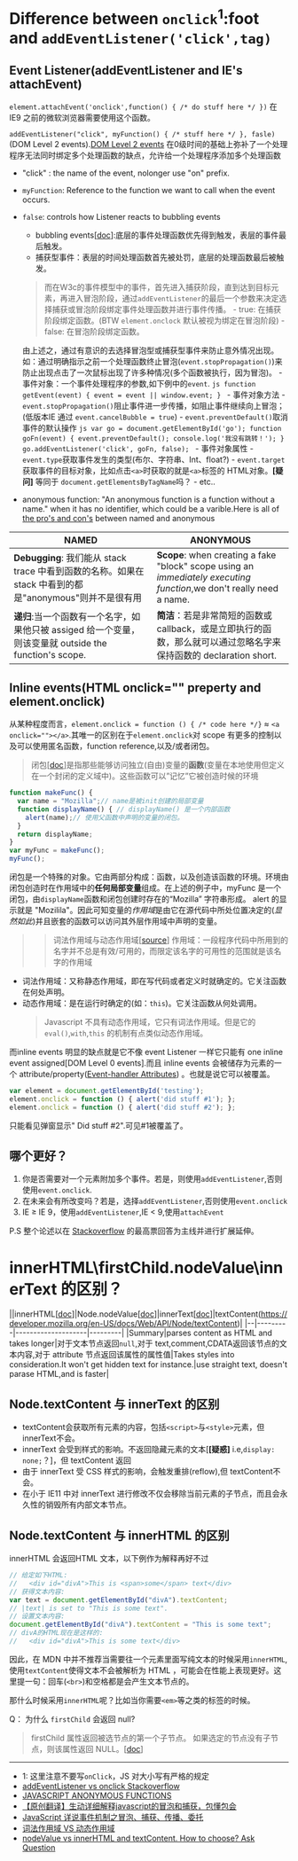 # Difference between `onclick`<sup>1</sup>:foot and `addEventListener('click',tag)`

## Event Listener(addEventListener and IE's attachEvent)

`element.attachEvent('onclick',function() { /* do stuff here */ })` 在 IE9 之前的微软浏览器需要使用这个函数。

`addEventListener("click", myFunction() { /* stuff here */ }, fasle)`(DOM Level 2 events).[DOM Level 2 events](https://www.w3.org/wiki/Handling_events_with_JavaScript#The_evolution_of_events) 在0级时间的基础上弥补了一个处理程序无法同时绑定多个处理函数的缺点，允许给一个处理程序添加多个处理函数
- "click" : the name of the event, nolonger use "on" prefix.
- `myFunction`: Reference to the function we want to call when the event occurs.
- `false`: controls how Listener reacts to bubbling events
    - bubbling events[[doc](http://www.w3.org/TR/DOM-Level-3-Events/#event-flow)]:底层的事件处理函数优先得到触发，表层的事件最后触发。
    - 捕获型事件：表层的时间处理函数首先被处罚，底层的处理函数最后被触发。

    > 而在W3c的事件模型中的事件，首先进入捕获阶段，直到达到目标元素，再进入冒泡阶段，通过`addEventListener`的最后一个参数来决定选择捕获或冒泡阶段绑定事件处理函数并进行事件传播。
        - true: 在捕获阶段绑定函数。(BTW `element.onclock` 默认被视为绑定在冒泡阶段)
        - false: 在冒泡阶段绑定函数。

    由上述之，通过有意识的去选择冒泡型或捕获型事件来防止意外情况出现。如：通过明确指示之前一个处理函数终止冒泡(`event.stopPropagation()`)来防止出现点击了一次鼠标出现了许多种情况(多个函数被执行，因为冒泡)。
        - 事件对象：一个事件处理程序的参数,如下例中的`event`.
            ```js
            function getEvent(event) {
                    event = event || window.event;
            }
            ```
            - 事件对象方法
                - `event.stopPropagation()`阻止事件进一步传播，如阻止事件继续向上冒泡；(低版本IE 通过 `event.cancelBubble = true`)
                - `event.preventDefault()`取消事件的默认操作
                    ```js
                    var go = document.getElementById('go');
                    function goFn(event) {
                        event.preventDefault();
                        console.log('我没有跳转！');
                    }
                    go.addEventListener('click', goFn, false);
                    ```
            - 事件对象属性
                - `event.type`获取事件发生的类型(布尔、字符串、Int、float?)
                - `event.target`获取事件的目标对象，比如点击`<a>`时获取的就是`<a>`标签的 HTML对象。**[疑问]** 等同于 `document.getElementsByTagName`吗？
                - etc..

- anonymous function: "An anonymous function is a function without a name." when it has no identifier, which could be a varible.Here is all of [the pro's and con's](http://blog.scottlogic.com/2011/06/10/javascript-anonymous-functions.html) between named and anonymous

|NAMED|ANONYMOUS|
|-----|---------|
|**Debugging**: 我们能从 stack trace 中看到函数的名称。如果在 stack 中看到的都是"anonymous"则并不是很有用|**Scope**: when creating a fake "block" scope using an *immediately executing function*,we don't really need a name.|
|**递归**:当一个函数有一个名字，如果他只被 assiged 给一个变量，则该变量就 outside the function's scope.|**简洁**：若是非常简短的函数或 callback，或是立即执行的函数，那么就可以通过忽略名字来保持函数的 declaration short.|


## Inline events(HTML onclick="" preperty and element.onclick)
从某种程度而言，`element.onclick = function () { /* code here */}` ≈ `<a onclick=""></a>`.其唯一的区别在于`element.onclick`对 scope 有更多的控制以及可以使用匿名函数，function reference,以及/或者闭包。
> 闭包[[doc](https://developer.mozilla.org/zh-CN/docs/Web/JavaScript/Closures)]是指那些能够访问独立(自由)变量的**函数**(变量在本地使用但定义在一个封闭的定义域中)。这些函数可以”记忆”它被创造时候的环境
```js
function makeFunc() {
  var name = "Mozilla";// name是被init创建的局部变量
  function displayName() { // displayName() 是一个内部函数
    alert(name);// 使用父函数中声明的变量的闭包。
  }
  return displayName;
}
var myFunc = makeFunc();
myFunc();
```
闭包是一个特殊的对象。它由两部分构成：函数，以及创造该函数的环境。环境由闭包创造时在作用域中的**任何局部变量**组成。在上述的例子中，myFunc 是一个闭包，由`displayName`函数和闭包创建时存在的“Mozilla” 字符串形成。
alert 的显示就是 "Mozilila"。因此可知变量的*作用域*是由它在源代码中所处位置决定的(*显然如此*)并且嵌套的函数可以访问其外层作用域中声明的变量。
>> 词法作用域与动态作用域[[source](http://www.jianshu.com/p/70b38c7ab69c)]
作用域：一段程序代码中所用到的名字并不总是有效/可用的，而限定该名字的可用性的范围就是该名字的作用域
- 词法作用域：又称静态作用域，即在写代码或者定义时就确定的。它关注函数在何处声明。
- 动态作用域：是在运行时确定的(如：`this`)。它关注函数从何处调用。
    >Javascript 不具有动态作用域，它只有词法作用域。但是它的`eval()`,`with`,`this` 的机制有点类似动态作用域。

而inline events 明显的缺点就是它不像 event Listener 一样它只能有 one inline event assigned[DOM Level 0 events].而且 inline events 会被储存为元素的一个 attribute/property([Event-handler Attributes](https://www.w3.org/wiki/HTML/Attributes/_Global#Event-handler_Attributes))
。也就是说它可以被覆盖。
```js
var element = document.getElementById('testing');
element.onclick = function () { alert('did stuff #1'); };
element.onclick = function () { alert('did stuff #2'); };
```
只能看见弹窗显示" Did stuff #2".可见#1被覆盖了。


## 哪个更好？
1. 你是否需要对一个元素附加多个事件。若是，则使用`addEventListener`,否则使用`event.onclick`.
2. 在未来会有所改变吗？若是，选择`addEventListener`,否则使用`event.onclick`
3.  IE ≥ IE 9，使用`addEventListener`,IE < 9,使用`attachEvent`

P.S 整个论述以在 [Stackoverflow](http://stackoverflow.com/questions/6348494/addeventlistener-vs-onclick) 的最高票回答为主线并进行扩展延伸。

# innerHTML\\firstChild.nodeValue\\innerText 的区别？

||innerHTML[[doc](https://developer.mozilla.org/en-US/docs/Web/API/Element/innerHTML)]|Node.nodeValue[[doc](https://developer.mozilla.org/zh-CN/docs/Web/API/Node/nodeValue)]|innerText[[doc](https://developer.mozilla.org/en-US/docs/Web/API/Node/innerText)]|textContent(https://developer.mozilla.org/en-US/docs/Web/API/Node/textContent)|
|--|---------|--------------------|---------|
|Summary|parses content as HTML and takes longer|对于文本节点返回`null`,对于 text,comment,CDATA返回该节点的文本内容,对于 attribute 节点返回该属性的属性值|Takes styles into consideration.It won't get hidden text for instance.|use straight text, doesn't parase HTML,and is faster|

## Node.textContent 与 innerText 的区别
- textContent会获取所有元素的内容，包括`<script>`与`<style>`元素，但 innerText不会。
- innerText 会受到样式的影响。不返回隐藏元素的文本[**[疑惑]** i.e,`display: none;`？]，但 textContent 返回
- 由于 innerText 受 CSS 样式的影响，会触发重排(reflow),但 textContent不会。
- 在小于 IE11 中对 innerText 进行修改不仅会移除当前元素的子节点，而且会永久性的销毁所有内部文本节点。

## Node.textContent 与 innerHTML 的区别

innerHTML 会返回HTML 文本，以下例作为解释再好不过
```js
// 给定如下HTML:
//   <div id="divA">This is <span>some</span> text</div>
// 获得文本内容:
var text = document.getElementById("divA").textContent;
// |text| is set to "This is some text".
// 设置文本内容:
document.getElementById("divA").textContent = "This is some text";
// divA的HTML现在是这样的:
//   <div id="divA">This is some text</div>
```
因此，在 MDN 中并不推荐当需要往一个元素里面写纯文本的时候采用`innerHTML`,使用`textContent`使得文本不会被解析为 HTML ，可能会在性能上表现更好。这里提一句：回车(`<br>`)和空格都是会产生文本节点的。

那什么时候采用`innerHTML`呢？比如当你需要`<em>`等之类的标签的时候。

Q： 为什么 `firstChild` 会返回 null?
> firstChild 属性返回被选节点的第一个子节点。 如果选定的节点没有子节点，则该属性返回 NULL。[[doc](http://www.w3school.com.cn/xmldom/prop_element_firstchild.asp)]




----
- 1: 这里注意不要写`onClick`，JS 对大小写有严格的规定
- [addEventListener vs onclick Stackoverflow](http://stackoverflow.com/questions/6348494/addeventlistener-vs-onclick)
- [JAVASCRIPT ANONYMOUS FUNCTIONS
](http://blog.scottlogic.com/2011/06/10/javascript-anonymous-functions.html)
- [【原创翻译】生动详细解释javascript的冒泡和捕获，包懂包会](http://www.cnblogs.com/hh54188/archive/2012/02/08/2343357.html)
- [JavaScript 详说事件机制之冒泡、捕获、传播、委托](http://www.cnblogs.com/bfgis/p/5460191.html)
- [词法作用域 VS 动态作用域
](http://www.jianshu.com/p/70b38c7ab69c)
- [nodeValue vs innerHTML and textContent. How to choose? Ask Question](http://stackoverflow.com/questions/21311299/nodevalue-vs-innerhtml-and-textcontent-how-to-choose)
